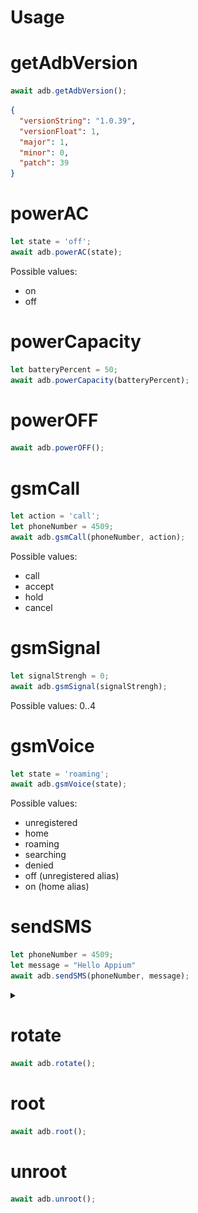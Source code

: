 # Usage

# getAdbVersion

```javascript
await adb.getAdbVersion();
```

```json
{
  "versionString": "1.0.39",
  "versionFloat": 1,
  "major": 1,
  "minor": 0,
  "patch": 39
}
```

# powerAC

```javascript
let state = 'off';
await adb.powerAC(state);
```
Possible values:
 * on
 * off

# powerCapacity
```javascript
let batteryPercent = 50;
await adb.powerCapacity(batteryPercent);
```

# powerOFF
```javascript
await adb.powerOFF();
```

# gsmCall
```javascript
let action = 'call';
let phoneNumber = 4509;
await adb.gsmCall(phoneNumber, action);
```

Possible values:
 * call
 * accept
 * hold
 * cancel

# gsmSignal
```javascript
let signalStrengh = 0;
await adb.gsmSignal(signalStrengh);
```
Possible values: 0..4

# gsmVoice
```javascript
let state = 'roaming';
await adb.gsmVoice(state);
```

Possible values:

 * unregistered
 * home
 * roaming
 * searching
 * denied
 * off (unregistered alias)
 * on (home alias)

# sendSMS

```javascript
let phoneNumber = 4509;
let message = "Hello Appium"
await adb.sendSMS(phoneNumber, message);
```

<details>
  <summary></summary>
  <img src="static/send-sms-screen.png" width="200" />
</details>

# rotate

```javascript
await adb.rotate();
```

# root

```javascript
await adb.root();
```

# unroot

```javascript
await adb.unroot();
```
